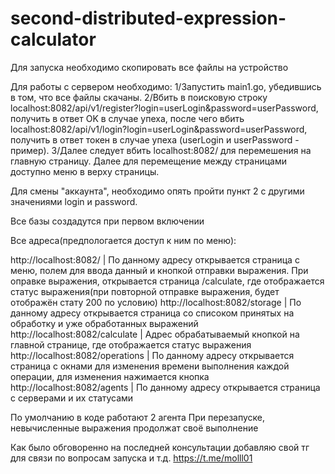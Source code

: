 # second-distributed-expression-calculator
Для запуска необходимо скопировать все файлы на устройство

Для работы с сервером необходимо:
1/Запустить main1.go, убедившись в том, что все файлы скачаны.
2/Вбить в поисковую строку localhost:8082/api/v1/register?login=userLogin&password=userPassword, получить в ответ OK в случае упеха, после чего вбить localhost:8082/api/v1/login?login=userLogin&password=userPassword, получить в ответ токен в случае упеха (userLogin и userPassword - пример).
3/Далее следует вбить localhost:8082/ для перемешения на главную страницу. Далее для перемещение между страницами доступно меню в верху страницы.

Для смены "аккаунта", необходимо опять пройти пункт 2 с другими значениями login и password.

Все базы создадутся при первом включении

Все адреса(предпологается доступ к ним по меню):

http://localhost:8082/ | По данному адресу открывается страница с меню, полем для ввода данный и кнопкой отправки выражения. При оправке выражения, открывается страница /calculate, где отображается статус выражения(при повторной отправке выражения, будет отображён стату 200 по условию) http://localhost:8082/storage | По данному адресу открывается страница со списоком принятых на обработку и уже обработанных выражений http://localhost:8082/calculate | Адрес обрабатываемый кнопкой на главной странице, где отображается статус выражения http://localhost:8082/operations | По данному адресу открывается страница с окнами для изменения времени выполнения каждой операции, для изменения нажимается кнопка http://localhost:8082/agents | По данному адресу открывается страница с серверами и их статусами

По умолчанию в коде работают 2 агента При перезапуске, невычисленные выражения продолжат своё выполнение

Как было обговоренно на последней консультации добавляю свой тг для связи по вопросам запуска и т.д. https://t.me/molll01
